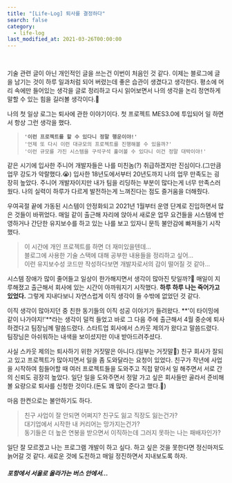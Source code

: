 ```yaml
---
title: "[Life-Log] 퇴사를 결정하다"
search: false
category:
  - life-log
last_modified_at: 2021-03-26T00:00:00
---
```


<br>

기술 관련 글이 아닌 개인적인 글을 쓰는건 이번이 처음인 것 같다. 
이제는 블로그에 글을 남기는 것이 하루 일과처럼 되어 버렸는데 좋은 습관이 생겼다고 생각한다. 
평소에 머리 속에만 들어있는 생각을 글로 정리하고 다시 읽어보면서 나의 생각을 논리 정연하게 말할 수 있는 힘을 길러볼 생각이다.💪 

나의 첫 일상 로그는 퇴사에 관한 이야기이다. 
첫 프로젝트 MES3.0에 투입되어 일 하면서 항상 그런 생각을 했다. 

> **`'이런 프로젝트를 할 수 있다니 정말 행운이야!'`**<br>
> `'언제 또 다시 이런 대규모의 프로젝트를 진행해볼 수 있을까?'`<br>
> `'이런 규모를 가진 시스템을 구석구석 훑어볼 수 있다니 이건 정말 대박이야!'`

같은 시기에 입사한 주니어 개발자들은 나를 미친놈(?) 취급하겠지만 진심이다.(그만큼 업무 강도가 악랄했다.😭)
입사한 18년도에서부터 20년도까지 나의 업무 만족도는 굉장히 높았다. 
주니어 개발자이지만 내가 팀을 리딩하는 부분이 많다는게 너무 만족스러웠다. 
나의 실력이 하루가 다르게 발전하는게 느껴진다는 점도 즐거움을 더해줬다.

우여곡절 끝에 가동된 시스템이 안정화되고 2021년 1월부터 운영 단계로 진입하면서 많은 것들이 바뀌었다. 
매일 같이 출근해 자리에 앉아서 새로운 업무 요건들을 시스템에 반영하거나 간단한 유지보수를 하고 있는 나를 보고 있자니 문득 불안감에 빠져들기 시작했다. 

> 이 시간에 개인 프로젝트를 하면 더 재미있을텐데...<br>
> 블로그에 사용한 기술 스택에 대해 공부한 내용들을 정리하고 싶어...<br>
> 이런 유지보수성 코드만 작성하다보면 개발자로서의 감이 떨어질 것 같아...

시스템 장애가 많이 줄어들고 일상이 한가해지면서 생각이 많아진 탓일까?🤔 
매일이 지루해졌고 출근해서 회사에 있는 시간이 아까워지기 시작했다. 
**하루 하루 나는 죽어가고 있었다.** 
그렇게 지내다보니 자연스럽게 이직 생각이 들 수밖에 없었던 것 같다. 

이직 생각이 많아지던 중 친한 동기들의 이직 성공 이야기가 들려왔다. 
**'이 타이밍에 같이 나가야지!'**라는 생각이 덜컥 들었고 바로 그 다음 주에 출근해서 4월 중순에 퇴사하겠다고 팀장님께 말씀드렸다. 
스타트업 회사에서 스카웃 제의가 왔다고 말씀드렸다. 
팀장님은 아쉬워하는 내색을 보이셨지만 이내 받아드려주셨다.  

사실 스카웃 제의는 퇴사하기 위한 거짓말은 아니다.(일부는 거짓말🤥) 
친구 회사가 잘되고 있고 프로젝트가 많아지면서 일을 좀 도와달라는 요청이 있었다. 
친구가 작년에 사업을 시작하여 힘들어할 때 여러 프로젝트들을 도와주고 직접 맡아서 일 해주면서 서로 간의 신뢰도 굉장히 높았다. 
일단 일을 도와주면서 정말 가고 싶은 회사들만 골라서 준비해 볼 요량으로 퇴사를 신청한 것이다.(돈도 꽤 많이 준다고 했다.🤭)

마음 한켠으로는 불안하기도 하다. 

> 친구 사업이 잘 안되면 어쩌지? 친구도 잃고 직장도 잃는건가?<br>
> 대기업에서 시작한 내 커리어는 망가지는건가?<br>
> 동기들은 더 높은 연봉을 받으면서 이직하는데 그러지 못하는 나는 패배자인가?

일단 잘 모르겠고 나는 프로그램 개발이 하고 싶다. 
하고 싶은 것을 못한다면 정신마저도 늙어갈 것 같다. 
새로운 것에 도전하고 매일 정진하면서 지내보도록 하자. 

##### 포항에서 서울로 올라가는 버스 안에서...
